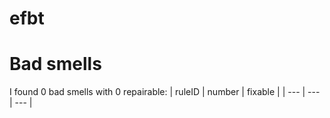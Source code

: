 # efbt 
 
# Bad smells
I found 0 bad smells with 0 repairable:
| ruleID | number | fixable |
| --- | --- | --- |
